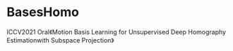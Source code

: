 # BasesHomo
ICCV2021 Oral《Motion Basis Learning for Unsupervised Deep Homography Estimationwith Subspace Projection》
